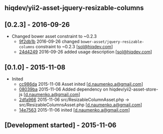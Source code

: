 hiqdev/yii2-asset-jquery-resizable-columns
------------------------------------------

## [0.2.3] - 2016-09-26

- Changed bower asset constraint to ~0.2.3
    - [9f2db1b] 2016-09-26 changed `bower-asset/jquery-resizable-columns` constraint to ~0.2.3 [sol@hiqdev.com]
    - [24d4249] 2016-09-26 added usage description [sol@hiqdev.com]

## [0.1.0] - 2015-11-08

- Inited
    - [cc986da] 2015-11-08 Asset inited [d.naumenko.a@gmail.com]
    - [08039ba] 2015-11-06 Added dependency on hiqdev/yii2-asset-store-js [d.naumenko.a@gmail.com]
    - [2dfa966] 2015-11-06 src/ResizableColumnAsset.php -> src/ResizableColumnsAsset.php [d.naumenko.a@gmail.com]
    - [14e7563] 2015-11-06 inited [d.naumenko.a@gmail.com]

## [Development started] - 2015-11-06

[cc986da]: https://github.com/hiqdev/yii2-asset-jquery-resizable-columns/commit/cc986da
[08039ba]: https://github.com/hiqdev/yii2-asset-jquery-resizable-columns/commit/08039ba
[2dfa966]: https://github.com/hiqdev/yii2-asset-jquery-resizable-columns/commit/2dfa966
[14e7563]: https://github.com/hiqdev/yii2-asset-jquery-resizable-columns/commit/14e7563
[24d4249]: https://github.com/hiqdev/yii2-asset-jquery-resizable-columns/commit/24d4249
[9f2db1b]: https://github.com/hiqdev/yii2-asset-jquery-resizable-columns/commit/9f2db1b
